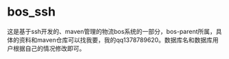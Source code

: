# bos_ssh
这是基于ssh开发的、maven管理的物流bos系统的一部分，bos-parent所属，具体的资料和maven仓库可以找我要，我的qq1378789620。数据库名和数据库用户根据自己的情况修改即可。
